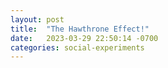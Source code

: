```yaml
---
layout: post
title:  "The Hawthrone Effect!"
date:   2023-03-29 22:50:14 -0700
categories: social-experiments 
---
```


